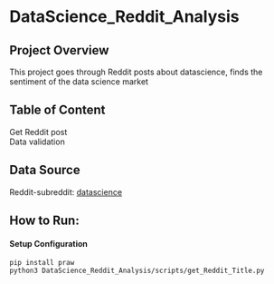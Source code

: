 # DataScience_Reddit_Analysis

## Project Overview
This project goes through Reddit posts about datascience, finds the sentiment of the data science market


## Table of Content
Get Reddit post  
Data validation

## Data Source
Reddit-subreddit: [datascience](https://www.reddit.com/r/datascience/)

## How to Run:
#### Setup Configuration
```
pip install praw
python3 DataScience_Reddit_Analysis/scripts/get_Reddit_Title.py
```
